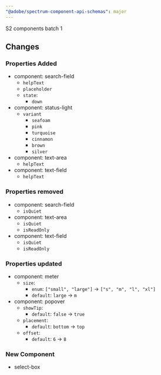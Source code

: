 ```yaml
---
"@adobe/spectrum-component-api-schemas": major
---
```


S2 components batch 1

## Changes

### Properties Added

- component: search-field
  - `helpText`
  - `placeholder`
  - `state`:
    - `down`
- component: status-light
  - `variant`
    - `seafoam`
    - `pink`
    - `turquoise`
    - `cinnamon`
    - `brown`
    - `silver`
- component: text-area
  - `helpText`
- component: text-field
  - `helpText`

### Properties removed

- component: search-field
  - `isQuiet`
- component: text-area
  - `isQuiet`
  - `isReadOnly`
- component: text-field
  - `isQuiet`
  - `isReadOnly`

### Properties updated

- component: meter
  - `size`:
    - `enum`: `["small", "large"]` -> `["s", "m", "l", "xl"]`
    - `default`: `large` -> `m`
- component: popover
  - `showTip`:
    - `default`: `false` -> `true`
  - `placement`:
    - `default`: `bottom` -> `top`
  - `offset`:
    - `default`: `6` -> `8`

### New Component

- select-box
